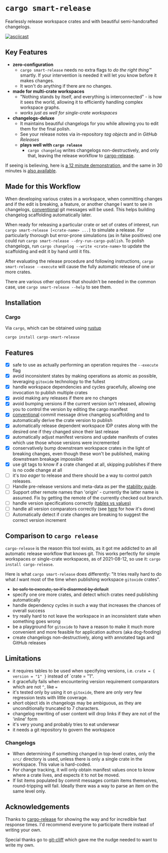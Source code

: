 # `cargo smart-release`

Fearlessly release workspace crates and with beautiful semi-handcrafted changelogs.

[![asciicast](https://asciinema.org/a/65uPfzoWxGac43zEZ1gQ1yVVe.svg)](https://asciinema.org/a/65uPfzoWxGac43zEZ1gQ1yVVe)

## Key Features

* **zero-configuration**
  * `cargo smart-release` needs no extra flags to _do the right thing™️_ smartly. If your intervention is needed it will let you know before it makes changes.
  * It won't do anything if there are no changes.
* **made for multi-crate workspaces**
  * "Nothing stands by itself, and everything is interconnected" - is how it sees the world, allowing it to efficiently handling complex workspace graphs.
  * _works just as well for single-crate workspaces_
* **changelogs-deluxe**
  * It maintains beautiful changelogs for you while allowing you to edit them for the final polish.
  * See your release notes via in-repository _tag objects_ and in _GitHub Releases_
  * **plays well with `cargo release`**
    * `cargo changelog` writes changelogs non-destructively, and only that, leaving the release workflow to [cargo-release].
  
If seeing is believing, here is [a 12 minute demonstration](https://www.youtube.com/watch?v=EOft_uMDVYE), and the same in 30 minutes is [also available](https://youtu.be/a4CzzxJ7ecE).

## Made for this Workflow

When developing various crates in a workspace, when committing changes and if the edit is breaking, a feature, or another
change I want to see in changelogs, [conventional] git messages will be used. This helps building changelog scaffolding automatically later.

When ready for releasing a particular crate or set of crates of interest, run `cargo smart-release [<crate-name> ...]` to simulate a release. For particularly thorough
but error-prone simulations (as in false positives) one could run `cargo smart-release --dry-run-cargo-publish`. To polish changelogs, run `cargo changelog --write <crate-name>`
to update the scaffolding and edit it by hand until it fits.

After evaluating the release procedure and following instructions,
`cargo smart-release --execute` will cause the fully automatic release of one or more crates.

There are various other options that shouldn't be needed in the common case, use `cargo smart-release --help` to see them.

[conventional]: https://www.conventionalcommits.org

## Installation

### Cargo
Via `cargo`, which can be obtained using [rustup][rustup]

```
cargo install cargo-smart-release
```

## Features

* [x] safe to use as actually performing an operation requires the `--execute` flag
* [x] avoid inconsistent states by making operations as atomic as possible, leveraging `gitoxide` technology to the fullest
* [x] handle workspace dependencies and cycles gracefully, allowing one invocation to publish multiple crates
* [x] avoid making any releases if there are no changes
* [x] avoid bumping versions if the current version isn't released, allowing you to control the version by editing the cargo manifest
* [x] [conventional] commit message drive changelog scaffolding and to automatically derive the crate version to publish
* [x] automatically release dependent workspace IDP crates along with the desired one if they changed since their last release
* [x] automatically adjust manifest versions and update manifests of crates which use those whose versions were incremented
* [x] conservatively bump downstream workspace crates in the light of breaking changes, even though these won't be published, making downstream breakage impossible
* [x] use git tags to know if a crate changed at all, skipping publishes if there is no code change at all
* [ ] it's _too eager_ to release and there should be a way to control patch releases.
* [ ] Handle pre-release versions and meta-data as per the [stability guide].
* [ ] Support other remote names than 'origin' - currently the latter name is assumed. Fix by getting the remote of the currently checked out branch.
* [ ] handle version specifications correctly [(tables vs values)](https://github.com/Byron/cargo-release/blob/master/src/cargo.rs#L179:L207)
* [ ] handle all version comparators correctly (see [here](https://github.com/Byron/cargo-release/blob/master/src/version.rs#L192:L226) for how it's done)
* [ ] Automatically detect if crate changes are breaking to suggest the correct version increment

## Comparison to `cargo release`

`cargo-release` is the reason this tool exists, as it got me addicted to an all automatic release workflow that knows git. This works perfectly
for simple workspaces or single-crate workspaces, as of 2021-08-12, so use it: `cargo install cargo-release`.

Here is what `cargo smart-release` does differently: "It tries really hard to do what _I_ want most of the time when publishing workspace `gitoxide` crates".

- ~~be safe to execute, so it's disarmed by default~~
- specify one ore more crates, and detect which crates need publishing automatically
- handle dependency cycles in such a way that increases the chances of overall success
- try really hard to not leave the workspace in an inconsistent state when something goes wrong
- be a playground for `gitoxide` to have a reason to make it much more convenient and more feasible for application authors (aka dog-fooding)
- create changelogs non-destructively, along with annotated tags and GitHub releases

## Limitations

* it requires tables to be used when specifying versions, i.e. `crate = { version = "1" }` instead of `crate  = "1".
* it gracefully fails when encountering version requirement comparators which are not `^`, like `=`
* it's tested only by using it on `gitoxide`, there are only very few regression tests with little coverage.
* short object ids in changelogs may be ambiguous, as they are unconditionally truncated to 7 characters.
* changelog rewriting of user content will drop links if they are not of the 'inline' form
* it's very young and probably tries to eat underwear
* it needs a git repository to govern the workspace

### Changelogs

* When determining if something changed in top-level crates, only the `src/` directory is used, unless there is only a single crate in the workspace. This value is hard-coded.
* For change tracking, it will only obtain manifest values once to know where a crate lives, and
  expects it to not be moved.
* If list items populated by commit messages contain items themselves, round-tripping will fail. Ideally there was a way to parse an item on the same level only.

## Acknowledgements

Thanks to [cargo-release] for showing the way and for incredible fast response times. I'd recommend everyone to participate there instead of writing your own.

Special thanks go to [git-cliff] which gave me the nudge needed to want to write my own.

[cargo-release]: https://github.com/sunng87/cargo-release/issues/224
[git-cliff]: https://github.com/orhun/git-cliff
[rustup]: https://rustup.rs/
[stability guide]: https://github.com/Byron/gitoxide/blob/stability/STABILITY.md
